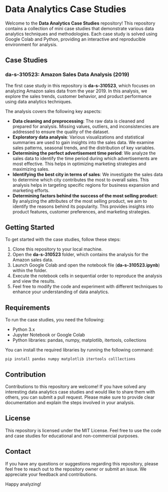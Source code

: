 # Data Analytics Case Studies

Welcome to the **Data Analytics Case Studies** repository! This repository contains a collection of mini case studies that demonstrate various data analytics techniques and methodologies. Each case study is solved using Google Colab and Python, providing an interactive and reproducible environment for analysis.

## Case Studies

### da-s-310523: Amazon Sales Data Analysis (2019)

The first case study in this repository is **da-s-310523**, which focuses on analyzing Amazon sales data from the year 2019. In this analysis, we explore the sales trends, customer behavior, and product performance using data analytics techniques.

The analysis covers the following key aspects:

- **Data cleaning and preprocessing**: The raw data is cleaned and prepared for analysis. Missing values, outliers, and inconsistencies are addressed to ensure the quality of the dataset.
- **Exploratory data analysis**: Various visualizations and statistical summaries are used to gain insights into the sales data. We examine sales patterns, seasonal trends, and the distribution of key variables.
- **Determining the perfect advertisement time period**: We analyze the sales data to identify the time period during which advertisements are most effective. This helps in optimizing marketing strategies and maximizing sales.
- **Identifying the best city in terms of sales**: We investigate the sales data to determine which city contributes the most to overall sales. This analysis helps in targeting specific regions for business expansion and marketing efforts.
- **Determining factors behind the success of the most selling product**: By analyzing the attributes of the most selling product, we aim to identify the reasons behind its popularity. This provides insights into product features, customer preferences, and marketing strategies.

## Getting Started

To get started with the case studies, follow these steps:

1. Clone this repository to your local machine.
2. Open the **da-s-310523** folder, which contains the analysis for the Amazon sales data.
3. Launch Google Colab and open the notebook file (**da-s-310523.ipynb**) within the folder.
4. Execute the notebook cells in sequential order to reproduce the analysis and view the results.
5. Feel free to modify the code and experiment with different techniques to enhance your understanding of data analytics.

## Requirements

To run the case studies, you need the following:

- Python 3.x
- Jupyter Notebook or Google Colab
- Python libraries: pandas, numpy, matplotlib, itertools, collections

You can install the required libraries by running the following command:

```
pip install pandas numpy matplotlib itertools colllections 
```

## Contribution

Contributions to this repository are welcome! If you have solved any interesting data analytics case studies and would like to share them with others, you can submit a pull request. Please make sure to provide clear documentation and explain the steps involved in your analysis.

## License

This repository is licensed under the MIT License. Feel free to use the code and case studies for educational and non-commercial purposes.

## Contact

If you have any questions or suggestions regarding this repository, please feel free to reach out to the repository owner or submit an issue. We appreciate your feedback and contributions.

Happy analyzing!
